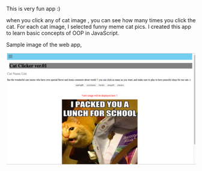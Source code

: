 This is very fun app :)

when you click any of cat image , you can see how many times you click the cat. 
For each cat image, I selected funny meme cat pics. I created this app to learn basic concepts of OOP in JavaScript.

Sample image of the web app,

![Finished App](https://github.com/kohki1234/Markdowntest/blob/master/img/catclicker.png)